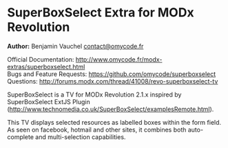 SuperBoxSelect Extra for MODx Revolution
=======================================

**Author:** Benjamin Vauchel <contact@omycode.fr>

Official Documentation: http://www.omycode.fr/modx-extras/superboxselect.html  
Bugs and Feature Requests: https://github.com/omycode/superboxselect  
Questions: http://forums.modx.com/thread/41008/revo-superboxselect-tv

SuperBoxSelect is a TV for MODx Revolution 2.1.x inspired by SuperBoxSelect ExtJS Plugin (http://www.technomedia.co.uk/SuperBoxSelect/examplesRemote.html).

This TV displays selected resources as labelled boxes within the form field. As seen on facebook, hotmail and other sites, it combines both auto-complete and multi-selection capabilities.